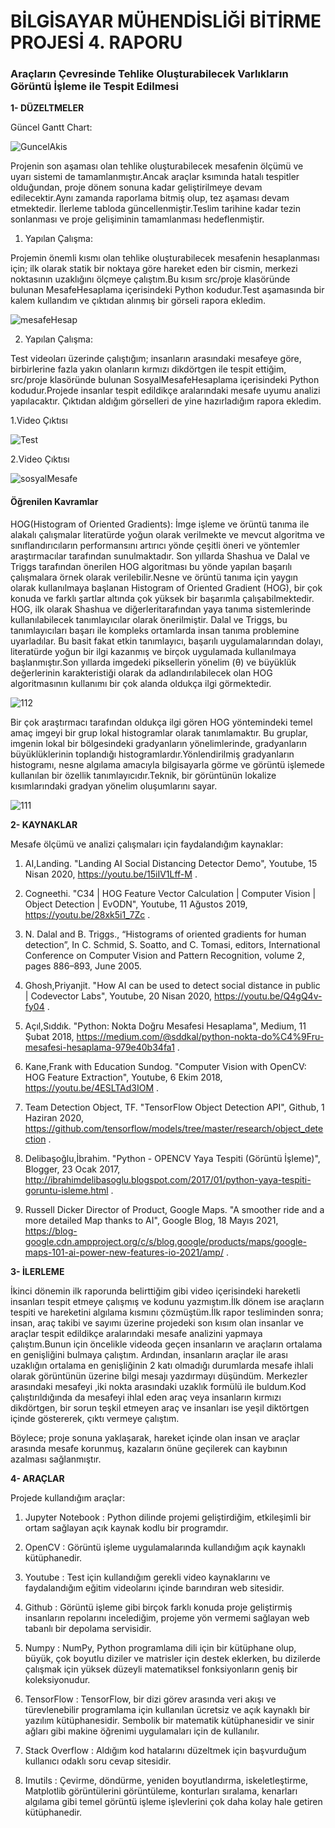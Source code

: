 # BİLGİSAYAR MÜHENDİSLİĞİ BİTİRME PROJESİ 4. RAPORU

### Araçların Çevresinde Tehlike Oluşturabilecek Varlıkların Görüntü İşleme ile Tespit Edilmesi



**1- DÜZELTMELER**

Güncel Gantt Chart: 

![GuncelAkis](https://user-images.githubusercontent.com/56633000/121725831-6debd300-caf2-11eb-8aa6-f359be0a57a4.png)


Projenin son aşaması olan tehlike oluşturabilecek mesafenin ölçümü ve uyarı sistemi de tamamlanmıştır.Ancak araçlar ksımında hatalı tespitler olduğundan,
proje dönem sonuna kadar geliştirilmeye devam edilecektir.Aynı zamanda raporlama bitmiş olup, tez aşaması devam etmektedir.
İlerleme tabloda güncellenmiştir.Teslim tarihine kadar tezin sonlanması ve proje gelişiminin tamamlanması hedeflenmiştir.

1. Yapılan Çalışma:

Projemin önemli kısmı olan tehlike oluşturabilecek mesafenin hesaplanması için; ilk olarak statik bir noktaya göre hareket eden bir cismin,
merkezi noktasının uzaklığını ölçmeye çalıştım.Bu kısım src/proje klasöründe bulunan MesafeHesaplama içerisindeki Python kodudur.Test aşamasında bir kalem kullandım ve 
çıktıdan alınmış bir görseli rapora ekledim.

![mesafeHesap](https://user-images.githubusercontent.com/56633000/121722712-4eeb4200-caee-11eb-95ea-3871206a8a0d.PNG)
       
      
      
2. Yapılan Çalışma:

Test videoları üzerinde çalıştığım; insanların arasındaki mesafeye göre, birbirlerine fazla yakın olanların kırmızı dikdörtgen ile tespit ettiğim,
src/proje klasöründe bulunan SosyalMesafeHesaplama içerisindeki Python kodudur.Projede insanlar tespit edildikçe aralarındaki mesafe uyumu analizi yapılacaktır. 
Çıktıdan aldığım görselleri de yine hazırladığım rapora ekledim.

1.Video Çıktısı

![Test](https://user-images.githubusercontent.com/56633000/121727194-41d15180-caf4-11eb-9b07-7c03c01fc3f1.PNG)

2.Video Çıktısı

![sosyalMesafe](https://user-images.githubusercontent.com/56633000/121720718-18acc300-caec-11eb-9abc-4ff12a9488b5.PNG)



#### Öğrenilen Kavramlar    

HOG(Histogram of Oriented Gradients): İmge işleme ve örüntü tanıma ile alakalı çalışmalar literatürde yoğun olarak verilmekte ve mevcut algoritma ve sınıflandırıcıların
performansını artırıcı yönde çeşitli öneri ve yöntemler araştırmacılar tarafından sunulmaktadır. Son yıllarda Shashua ve Dalal ve Triggs tarafından önerilen HOG algoritması
bu yönde yapılan başarılı çalışmalara örnek olarak verilebilir.Nesne ve örüntü tanıma için yaygın olarak kullanılmaya başlanan Histogram of Oriented Gradient (HOG), bir çok
konuda ve farklı şartlar altında çok yüksek bir başarımla çalışabilmektedir. HOG, ilk olarak Shashua ve diğerleritarafından yaya tanıma sistemlerinde kullanılabilecek
tanımlayıcılar olarak önerilmiştir. Dalal ve Triggs, bu tanımlayıcıları başarı ile kompleks ortamlarda insan tanıma problemine uyarladılar. Bu basit fakat etkin tanımlayıcı,
başarılı uygulamalarından dolayı, literatürde yoğun bir ilgi kazanmış ve birçok uygulamada kullanılmaya başlanmıştır.Son yıllarda imgedeki piksellerin yönelim (θ) ve büyüklük
değerlerinin karakteristiği olarak da adlandırılabilecek olan HOG algoritmasının kullanımı bir çok alanda oldukça ilgi görmektedir.

![112](https://user-images.githubusercontent.com/56633000/121725200-a0490080-caf1-11eb-812d-cc45036e5ba2.PNG)

Bir çok araştırmacı tarafından oldukça ilgi gören HOG yöntemindeki temel amaç imgeyi bir grup lokal histogramlar olarak tanımlamaktır. Bu gruplar, imgenin lokal bir bölgesindeki
gradyanların yönelimlerinde, gradyanların büyüklüklerinin toplandığı histogramlardır.Yönlendirilmiş gradyanların histogramı, nesne algılama amacıyla bilgisayarla görme ve 
görüntü işlemede kullanılan bir özellik tanımlayıcıdır.Teknik, bir görüntünün lokalize kısımlarındaki gradyan yönelim oluşumlarını sayar.

![111](https://user-images.githubusercontent.com/56633000/121724261-45fb7000-caf0-11eb-897c-d1de6dc68c88.png)


**2- KAYNAKLAR**

Mesafe ölçümü ve analizi çalışmaları için faydalandığım kaynaklar:

1. AI,Landing. "Landing AI Social Distancing Detector Demo", Youtube, 15 Nisan 2020, https://youtu.be/15iIV1Lff-M .
  
2. Cogneethi. "C34 | HOG Feature Vector Calculation | Computer Vision | Object Detection | EvODN", Youtube, 11 Ağustos 2019, https://youtu.be/28xk5i1_7Zc .
  
3. N. Dalal and B. Triggs., “Histograms of oriented gradients for human detection”, In C. Schmid, S. Soatto, and C. Tomasi, editors, International Conference on Computer Vision and Pattern
Recognition, volume 2, pages 886–893, June 2005.
  
4. Ghosh,Priyanjit. "How AI can be used to detect social distance in public | Codevector Labs", Youtube, 20 Nisan 2020, https://youtu.be/Q4gQ4v-fy04 .

5. Açıl,Sıddık. "Python: Nokta Doğru Mesafesi Hesaplama", Medium, 11 Şubat 2018, https://medium.com/@sddkal/python-nokta-do%C4%9Fru-mesafesi-hesaplama-979e40b34fa1 .

6. Kane,Frank with Education Sundog. "Computer Vision with OpenCV: HOG Feature Extraction", Youtube, 6 Ekim 2018, https://youtu.be/4ESLTAd3IOM .

7. Team Detection Object, TF. "TensorFlow Object Detection API", Github, 1 Haziran 2020, https://github.com/tensorflow/models/tree/master/research/object_detection .

8. Delibaşoğlu,İbrahim. "Python - OPENCV Yaya Tespiti (Görüntü İşleme)", Blogger, 23 Ocak 2017, http://ibrahimdelibasoglu.blogspot.com/2017/01/python-yaya-tespiti-goruntu-isleme.html .

9. Russell Dicker Director of Product, Google Maps. "A smoother ride and a more detailed Map thanks to AI", Google Blog, 18 Mayıs 2021, https://blog-google.cdn.ampproject.org/c/s/blog.google/products/maps/google-maps-101-ai-power-new-features-io-2021/amp/ .


**3- İLERLEME**

İkinci dönemin ilk raporunda belirttiğim gibi video içerisindeki hareketli insanları tespit etmeye çalışmış ve kodunu yazmıştım.İlk dönem ise araçların tespiti ve 
hareketini algılama kısmını çözmüştüm.İlk rapor tesliminden sonra; insan, araç takibi ve sayımı üzerine projedeki son kısım olan insanlar ve araçlar tespit edildikçe 
aralarındaki mesafe analizini yapmaya çalıştım.Bunun için öncelikle videoda geçen insanların ve araçların ortalama en genişliğini bulmaya çalıştım.
Ardından, insanların araçlar ile arası uzaklığın ortalama en genişliğinin 2 katı olmadığı durumlarda mesafe ihlali olarak görüntünün üzerine bilgi mesajı yazdırmayı düşündüm. 
Merkezler arasındaki mesafeyi ,iki nokta arasındaki uzaklık formülü ile buldum.Kod çalıştırıldığında da mesafeyi ihlal eden araç veya insanların kırmızı dikdörtgen,
bir sorun teşkil etmeyen araç ve insanları ise yeşil diktörtgen içinde göstererek, çıktı vermeye çalıştım.
  
Böylece; proje sonuna yaklaşarak, hareket içinde olan insan ve araçlar arasında mesafe korunmuş, kazaların önüne geçilerek can kaybının azalması sağlanmıştır.


**4- ARAÇLAR**

Projede kullandığım araçlar: 

1. Jupyter Notebook : Python dilinde projemi geliştirdiğim, etkileşimli bir ortam sağlayan açık kaynak kodlu bir programdır.  

2. OpenCV : Görüntü işleme uygulamalarında kullandığım açık kaynaklı kütüphanedir.

3. Youtube : Test için kullandığım gerekli video kaynaklarını ve faydalandığım eğitim videolarını içinde barındıran web sitesidir.

4. Github : Görüntü işleme gibi birçok farklı konuda proje geliştirmiş insanların repolarını incelediğim, projeme yön vermemi sağlayan web tabanlı bir depolama servisidir.

5. Numpy : NumPy, Python programlama dili için bir kütüphane olup, büyük, çok boyutlu diziler ve matrisler için destek eklerken, bu dizilerde çalışmak için yüksek düzeyli matematiksel fonksiyonların geniş bir koleksiyonudur.  

6. TensorFlow : TensorFlow, bir dizi görev arasında veri akışı ve türevlenebilir programlama için kullanılan ücretsiz ve açık kaynaklı bir yazılım kütüphanesidir. Sembolik bir matematik kütüphanesidir ve sinir ağları gibi makine öğrenimi uygulamaları için de kullanılır.    

7. Stack Overflow : Aldığım kod hatalarını düzeltmek için başvurduğum kullanıcı odaklı soru cevap sitesidir.

8. Imutils : Çevirme, döndürme, yeniden boyutlandırma, iskeletleştirme, Matplotlib görüntülerini görüntüleme, konturları sıralama, kenarları algılama gibi temel görüntü işleme işlevlerini çok daha kolay hale getiren kütüphanedir. 


